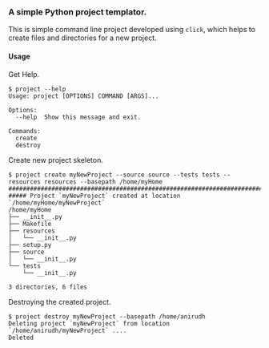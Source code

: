### A simple Python project templator.
This is simple command line project developed using `click`, which helps to create files and directories for a new project.


#### Usage
Get Help.
```
$ project --help
Usage: project [OPTIONS] COMMAND [ARGS]...

Options:
  --help  Show this message and exit.

Commands:
  create
  destroy
```

Create new project skeleton.
```
$ project create myNewProject --source source --tests tests --resources resources --basepath /home/myHome
########################################################################################################################
##### Project `myNewProject` created at location `/home/myHome/myNewProject` 
/home/myHome
├── __init__.py
├── Makefile
├── resources
│   └── __init__.py
├── setup.py
├── source
│   └── __init__.py
└── tests
    └── __init__.py

3 directories, 6 files

```

Destroying the created project.
```
$ project destroy myNewProject --basepath /home/anirudh
Deleting project `myNewProject` from location `/home/anirudh/myNewProject` ....
Deleted
```
